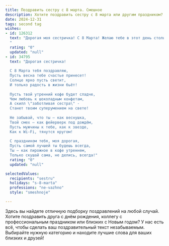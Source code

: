```yaml
---
title: Поздравить сестру с 8 марта. Смешное
description: Хотите поздравить сестру с 8 марта или другим праздником? Наш ИИ создаст незабываемое поздравление, а вы обязательно выделитесь среди других.  
date: 2024-12-31
tags: second tag
wishes:
- id: 126312
  text: "Дорогая моя сестричка! С 8 Марта! Желаю тебе в этот день столько цветов, сколько ты съела конфет за всю свою жизнь (ну, почти столько!).  Пусть все твои планы сбываются, как обещания мужчин перед свадьбой (ну, почти все!).  А главное –  здоровья, счастья и чтобы твой юмор был всегда острее, чем мои шутки!  Люблю!
  "
  rating: "0"
  updated: "null"
- id: 34795
  text: "Дорогая сестричка!
  
  С 8 Марта тебя поздравляю,
  Пусть весна тебе счастье принесет!
  Солнце ярко пусть светит,
  И только радость в жизни бьёт!
  
  Пусть твой утренний кофе будет сладче,
  Чем любовь к шоколадным конфетам,
  А скилл \"заботливая сестра\" -
  Станет твоим суперумением на свете!
  
  Не забывай, что ты — как веснушка,
  Твой смех — как фейерверк под дождём,
  Пусть мужчины к тебе, как к звезде,
  Как к Wi-Fi, тянутся кругом!
  
  С праздником тебя, моя дорогая,
  Пусть самой лучшей ты будешь всегда,
  Ты — как пирожное в кофе утреннем,
  Только скушай сама, не делись, всегда!"
  rating: "0"
  updated: "null"

selectedValues:
  recipients: "sestru"
  holidays: "s-8-marta"
  professions: "ne-vazhno"
  style: "smeshnoje"

---
```


Здесь вы найдете отличную подборку поздравлений на любой случай.
Хотите поздравить друга с днём рождения, коллегу с профессиональным праздником или близких с Новым годом? У нас есть всё, чтобы сделать ваш поздравительный текст незабываемым. Выбирайте нужную категорию и находите лучшие слова для ваших близких и друзей!
